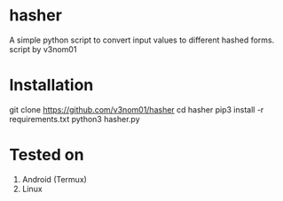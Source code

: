 # hasher
A simple python script to convert input values to different hashed forms.
script by v3nom01

# Installation
git clone https://github.com/v3nom01/hasher
cd hasher
pip3 install -r requirements.txt
python3 hasher.py

# Tested on
1) Android (Termux)
2) Linux
